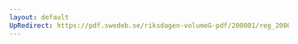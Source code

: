 ```yaml
---
layout: default
UpRedirect: https://pdf.swedeb.se/riksdagen-volumeG-pdf/200001/reg_200001/reg_200001_0427.pdf
---
```

